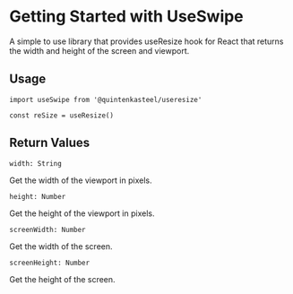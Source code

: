 # Getting Started with UseSwipe
A simple to use library that provides useResize hook for React that returns the width and height of the screen and viewport.

## Usage
  `import useSwipe from '@quintenkasteel/useresize'`

 `const reSize = useResize()`



## Return Values
    width: String
  Get the width of the viewport in pixels.

    height: Number
  Get the height of the viewport in pixels.

    screenWidth: Number
  Get the width of the screen. 

    screenHeight: Number
  Get the height of the screen. 

